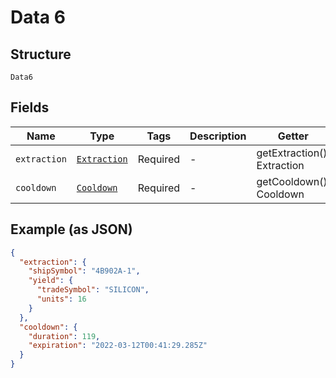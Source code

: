 
# Data 6

## Structure

`Data6`

## Fields

| Name | Type | Tags | Description | Getter | Setter |
|  --- | --- | --- | --- | --- | --- |
| `extraction` | [`Extraction`](../../doc/models/extraction.md) | Required | - | getExtraction(): Extraction | setExtraction(Extraction extraction): void |
| `cooldown` | [`Cooldown`](../../doc/models/cooldown.md) | Required | - | getCooldown(): Cooldown | setCooldown(Cooldown cooldown): void |

## Example (as JSON)

```json
{
  "extraction": {
    "shipSymbol": "4B902A-1",
    "yield": {
      "tradeSymbol": "SILICON",
      "units": 16
    }
  },
  "cooldown": {
    "duration": 119,
    "expiration": "2022-03-12T00:41:29.285Z"
  }
}
```

